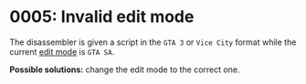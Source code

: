 # 0005: Invalid edit mode

The disassembler is given a script in the `GTA 3` or `Vice City` format while the current [edit mode](../../edit-modes/) is `GTA SA`.

**Possible solutions:** change the edit mode to the correct one.
